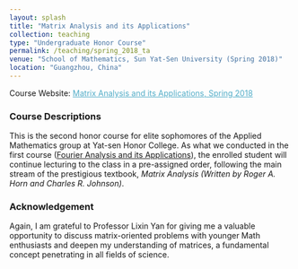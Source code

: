 ```yaml
---
layout: splash
title: "Matrix Analysis and its Applications"
collection: teaching
type: "Undergraduate Honor Course"
permalink: /teaching/spring_2018_ta
venue: "School of Mathematics, Sun Yat-Sen University (Spring 2018)"
location: "Guangzhou, China"
---
```


Course Website: <A href="https://zhangyk8.github.io/teaching/matrix_analysis" style="color: #52adc8; text-decoration=underline"> Matrix Analysis and its Applications, Spring 2018</A>

### Course Descriptions

This is the second honor course for elite sophomores of the Applied Mathematics group at Yat-sen Honor College. As what we conducted in the first course ([Fourier Analysis and its Applications](https://zhangyk8.github.io/teaching/fourier)), the enrolled student will continue lecturing to the class in a pre-assigned order, following the main stream of the prestigious textbook, _Matrix Analysis (Written by Roger A. Horn and Charles R. Johnson)_.

### Acknowledgement

Again, I am grateful to Professor Lixin Yan for giving me a valuable opportunity to discuss matrix-oriented problems with younger Math enthusiasts and deepen my understanding of matrices, a fundamental concept penetrating in all fields of science.
